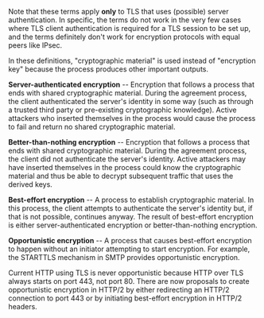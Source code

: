 Note that these terms apply **only** to TLS that uses (possible) server authentication. In specific, the terms do not work in the very few cases where TLS client authentication is required for a TLS session to be set up, and the terms definitely don't work for encryption protocols with equal peers like IPsec.

In these definitions, "cryptographic material" is used instead of "encryption key" because the process produces other important outputs.

**Server-authenticated encryption** -- Encryption that follows a process that ends with shared cryptographic material. During the agreement process, the client authenticated the server's identity in some way (such as through a trusted third party or pre-existing cryptographic knowledge). Active attackers who inserted themselves in the process would cause the process to fail and return no shared cryptographic material. 

**Better-than-nothing encryption** -- Encryption that follows a process that ends with shared cryptographic material. During the agreement process, the client did not authenticate the server's identity. Active attackers may have inserted themselves in the process could know the cryptographic material and thus be able to decrypt subsequent traffic that uses the derived keys. 

**Best-effort encryption** -- A process to establish cryptographic material. In this process, the client attempts to authenticate the server's identity but, if that is not possible, continues anyway. The result of best-effort encryption is either server-authenticated encryption or better-than-nothing encryption.

**Opportunistic encryption** -- A process that causes best-effort encryption to happen without an initiator attempting to start encryption. For example, the STARTTLS mechanism in SMTP provides opportunistic encryption.

Current HTTP using TLS is never opportunistic because HTTP over TLS always starts on port 443, not port 80. There are now proposals to create opportunistic encryption in HTTP/2 by either redirecting an HTTP/2 connection to port 443 or by initiating best-effort encryption in HTTP/2 headers.
